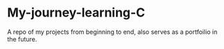 # My-journey-learning-C
A repo of my projects from beginning to end, also serves as a portfoilio in the future.
